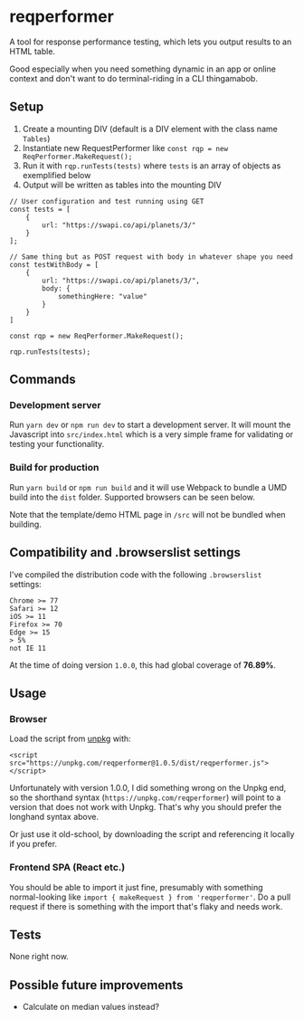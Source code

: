 # reqperformer

A tool for response performance testing, which lets you output results to an HTML table.

Good especially when you need something dynamic in an app or online context and don't want to do terminal-riding in a CLI thingamabob.

## Setup

1. Create a mounting DIV (default is a DIV element with the class name `Tables`)
2. Instantiate new RequestPerformer like `const rqp = new ReqPerformer.MakeRequest();`
3. Run it with `rqp.runTests(tests)` where `tests` is an array of objects as exemplified below
4. Output will be written as tables into the mounting DIV

```
// User configuration and test running using GET
const tests = [
	{
		url: "https://swapi.co/api/planets/3/"
	}
];

// Same thing but as POST request with body in whatever shape you need
const testWithBody = [
	{
		url: "https://swapi.co/api/planets/3/",
		body: {
			somethingHere: "value"
		}
	}
]

const rqp = new ReqPerformer.MakeRequest();

rqp.runTests(tests);
```

## Commands

### Development server

Run `yarn dev` or `npm run dev` to start a development server. It will mount the Javascript into `src/index.html` which is a very simple frame for validating or testing your functionality.

### Build for production

Run `yarn build` or `npm run build` and it will use Webpack to bundle a UMD build into the `dist` folder. Supported browsers can be seen below.

Note that the template/demo HTML page in `/src` will not be bundled when building.

## Compatibility and .browserslist settings

I've compiled the distribution code with the following `.browserslist` settings:

```
Chrome >= 77
Safari >= 12
iOS >= 11
Firefox >= 70
Edge >= 15
> 5%
not IE 11
```

At the time of doing version `1.0.0`, this had global coverage of **76.89%**.

## Usage

### Browser

Load the script from [unpkg](https://unpkg.com) with:

```
<script src="https://unpkg.com/reqperformer@1.0.5/dist/reqperformer.js"></script>
```

Unfortunately with version 1.0.0, I did something wrong on the Unpkg end, so the shorthand syntax (`https://unpkg.com/reqperformer`) will point to a version that does not work with Unpkg. That's why you should prefer the longhand syntax above.

Or just use it old-school, by downloading the script and referencing it locally if you prefer.

### Frontend SPA (React etc.)

You should be able to import it just fine, presumably with something normal-looking like `import { makeRequest } from 'reqperformer'`. Do a pull request if there is something with the import that's flaky and needs work.

## Tests

None right now.

## Possible future improvements

- Calculate on median values instead?

